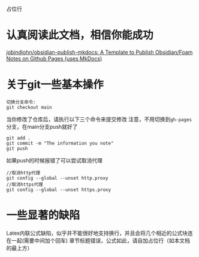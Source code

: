 占位行
# 认真阅读此文档，相信你能成功

[jobindjohn/obsidian-publish-mkdocs: A Template to Publish Obsidian/Foam Notes on Github Pages (uses MkDocs)](https://github.com/jobindjohn/obsidian-publish-mkdocs)


# 关于git一些基本操作

```
切换分支命令:
git checkout main
```

当你修改了仓库后，请执行以下三个命令来提交修改
注意，不用切换到`gh-pages`分支，在main分支push就好了
```
git add .
git commit -m "The information you note"
git push
```

如果push的时候报错了可以尝试取消代理
```
//取消http代理
git config --global --unset http.proxy
//取消https代理 
git config --global --unset https.proxy
```

# 一些显著的缺陷

Latex内联公式缺陷，似乎并不能很好地支持换行，并且会将几个相近的公式块连在一起(需要中间加个回车)
章节标题错误，公式如此，请自加占位行（如本文档的最上方）
